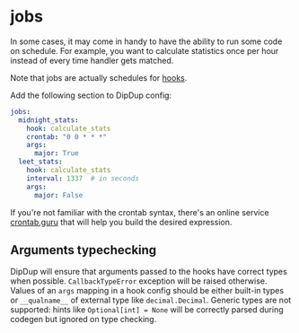 # jobs

In some cases, it may come in handy to have the ability to run some code on schedule. For example, you want to calculate statistics once per hour instead of every time handler gets matched.

Note that jobs are actually schedules for [hooks](hooks.md).

Add the following section to DipDup config:

```yaml
jobs:
  midnight_stats:
    hook: calculate_stats
    crontab: "0 0 * * *"
    args:
      major: True
  leet_stats:
    hook: calculate_stats
    interval: 1337  # in seconds
    args:
      major: False
```

If you're not familiar with the crontab syntax, there's an online service [crontab.guru](https://crontab.guru/) that will help you build the desired expression.

## Arguments typechecking

DipDup will ensure that arguments passed to the hooks have correct types when possible. `CallbackTypeError` exception will be raised otherwise. Values of an `args` mapping in a hook config should be either built-in types or `__qualname__` of external type like `decimal.Decimal`. Generic types are not supported: hints like `Optional[int] = None` will be correctly parsed during codegen but ignored on type checking.

